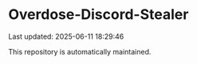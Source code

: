 # Overdose-Discord-Stealer

Last updated: 2025-06-11 18:29:46

This repository is automatically maintained.
